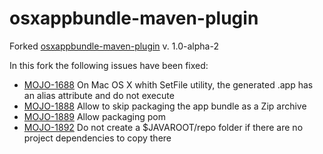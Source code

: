 osxappbundle-maven-plugin
=========================

Forked [osxappbundle-maven-plugin](http://mojo.codehaus.org/osxappbundle-maven-plugin/) v. 1.0-alpha-2

In this fork the following issues have been fixed:

* [MOJO-1688](http://jira.codehaus.org/browse/MOJO-1688) On Mac OS X whith SetFile utility, the generated .app has an alias attribute and do not execute
* [MOJO-1888](http://jira.codehaus.org/browse/MOJO-1888) Allow to skip packaging the app bundle as a Zip archive
* [MOJO-1889](http://jira.codehaus.org/browse/MOJO-1889) Allow packaging pom
* [MOJO-1892](http://jira.codehaus.org/browse/MOJO-1892) Do not create a $JAVAROOT/repo folder if there are no project dependencies to copy there